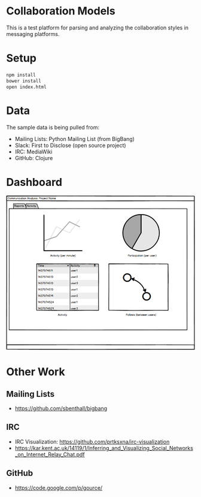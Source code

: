 # Collaboration Models 

This is a test platform for parsing and analyzing the collaboration
styles in messaging platforms. 

# Setup 

    npm install
    bower install
    open index.html


# Data 

The sample data is being pulled from:

- Mailing Lists: Python Mailing List (from BigBang)
- Slack: First to Disclose (open source project)
- IRC: MediaWiki
- GitHub: Clojure

# Dashboard 

!["Mockup"](communication-analysis-dashboard.png)

# Other Work

## Mailing Lists 

- https://github.com/sbenthall/bigbang

## IRC 

- IRC Visualization: https://github.com/prtksxna/irc-visualization
- https://kar.kent.ac.uk/14119/1/Inferring_and_Visualizing_Social_Networks_on_Internet_Relay_Chat.pdf
  
## GitHub

- https://code.google.com/p/gource/
